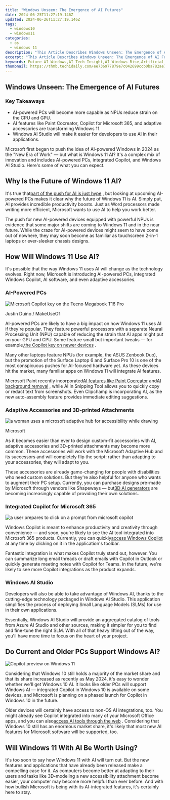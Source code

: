 ```yaml
---
title: "Windows Unseen: The Emergence of AI Futures"
date: 2024-06-25T11:27:19.146Z
updated: 2024-06-26T11:27:19.146Z
tags:
  - windows10
  - windows11
categories:
  - os
  - windows 11
description: "This Article Describes Windows Unseen: The Emergence of AI Futures"
excerpt: "This Article Describes Windows Unseen: The Emergence of AI Futures"
keywords: Future AI Windows,AI Tech Insight,AI Windows Rise,Artificial Windows,AI Innovations,Windows AI Trend,AI Emerging Futures
thumbnail: https://thmb.techidaily.com/ee736977879e7c042699ccb0ba782ae72fcd626a8089f287da01eef91c5139c9.jpg
---
```


## Windows Unseen: The Emergence of AI Futures

### Key Takeaways

* AI-powered PCs will become more capable as NPUs reduce strain on the CPU and GPU.
* AI features like Paint Cocreator, Copilot for Microsoft 365, and adaptive accessories are transforming Windows 11.
* Windows AI Studio will make it easier for developers to use AI in their applications.

 Microsoft first began to push the idea of AI-powered Windows in 2024 as the "New Era of Work" — but what is Windows 11 AI? It's a complex mix of innovation and includes AI-powered PCs, integrated Copilot, and Windows AI Studio. Here's some of what you can expect.

## Why Is the Future of Windows 11 AI?

 It's true that[part of the push for AI is just hype](https://www.makeuseof.com/myths-artificial-intelligence-arent-true/) , but looking at upcoming AI-powered PCs makes it clear why the future of Windows 11 is AI. Simply put, AI provides incredible productivity boosts. Just as Word processors made writing more efficient, Microsoft wants to use AI to help you work better.

 The push for new AI-powered devices equipped with powerful NPUs is evidence that some major shifts are coming to Windows 11 and in the near future. While the craze for AI-powered devices might seem to have come out of nowhere, they may soon become as familiar as touchscreen 2-in-1 laptops or ever-sleeker chassis designs.

## How Will Windows 11 Use AI?

 It's possible that the way Windows 11 uses AI will change as the technology evolves. Right now, Microsoft is introducing AI-powered PCs, integrated Windows Copilot, AI software, and even adaptive accessories.

### AI-Powered PCs

![Microsoft Copilot key on the Tecno Megabook T16 Pro](https://thmb.techidaily.com/a208f3a78dbc1966a7b3c23e883554ad74b655fe58471df92be6395b51c092b0.jpg)

 Justin Duino / MakeUseOf

 AI-powered PCs are likely to have a big impact on how Windows 11 uses AI if they're popular. They feature powerful processors with a separate Neural Processing Unit (NPU) capable of reducing the strain that AI apps might put on your GPU and CPU. Some feature small but important tweaks — for example,[the Copilot key on newer devices](https://www.makeuseof.com/microsofts-copilot-key-windows-11-pc/) .

 Many other laptops feature NPUs (for example, the ASUS Zenbook Duo), but the promotion of the Surface Laptop 6 and Surface Pro 10 is one of the most conspicuous pushes for AI-focused hardware yet. As these devices hit the market, many familiar apps on Windows 11 will integrate AI features.

 Microsoft Paint recently incorporated[AI features like Paint Cocreator](https://www.makeuseof.com/paint-cocreator-ai-images-windows-11/) and[AI background removal](https://www.makeuseof.com/windows-photos-generative-erase/) , while AI in Snipping Tool allows you to quickly copy or redact text from screenshots. Even Clipchamp is incorporating AI, as the new auto-assembly feature provides immediate editing suggestions.

### Adaptive Accessories and 3D-printed Attachments

![a woman uses a microsoft adaptive hub for accessibility while drawing](https://static1.makeuseofimages.com/wordpress/wp-content/uploads/2024/05/a-woman-uses-a-microsoft-adaptive-hub-for-accessibility-while-drawing.png)

Microsoft

 As it becomes easier than ever to design custom-fit accessories with AI, adaptive accessories and 3D-printed attachments may become more common. These accessories will work with the Microsoft Adaptive Hub and its successors and will completely flip the script: rather than adapting to your accessories, they will adapt to you.

 These accessories are already game-changing for people with disabilities who need custom solutions. But they're also helpful for anyone who wants to augment their PC setup. Currently, you can purchase designs pre-made by Microsoft through vendors like Shapeways — but[3D AI generators](https://www.makeuseof.com/chatgpt-how-to-use-for-3d-printing/) are becoming increasingly capable of providing their own solutions.

### Integrated Copilot for Microsoft 365

![a user prepares to click on a prompt from microsoft copilot](https://static1.makeuseofimages.com/wordpress/wp-content/uploads/2024/05/a-user-prepares-to-click-on-a-prompt-from-microsoft-copilot.png)

 Windows Copilot is meant to enhance productivity and creativity through convenience — and soon, you're likely to see the AI tool integrated into Microsoft 365 products. Currently, you can quickly[access Windows Copilot](https://www.makeuseof.com/what-is-microsoft-365-copilot/) at any time by clicking on it in the application's toolbar.

 Fantastic integration is what makes Copilot truly stand out, however. You can summarize long email threads or draft emails with Copilot in Outlook or quickly generate meeting notes with Copilot for Teams. In the future, we're likely to see more Copilot integrations as the product expands.

### Windows AI Studio

 Developers will also be able to take advantage of Windows AI, thanks to the cutting-edge technology packaged in Windows AI Studio. This application simplifies the process of deploying Small Language Models (SLMs) for use in their own applications.

 Essentially, Windows AI Studio will provide an aggregated catalog of tools from Azure AI Studio and other sources, making it simpler for you to find and fine-tune the right SLM. With all of that heavy lifting out of the way, you'll have more time to focus on the heart of your project.

## Do Current and Older PCs Support Windows AI?

![Copilot preview on Windows 11](https://static1.makeuseofimages.com/wordpress/wp-content/uploads/2024/05/screenshot-2024-05-03-161057.jpg)

 Considering that Windows 10 still holds a majority of the market share and that its share increased as recently as May 2024, it's easy to wonder whether we'll get Windows 10 AI. It looks like older PCs will support Windows AI — integrated Copilot in Windows 10 is available on some devices, and Microsoft is planning on a phased launch for Copilot in Windows 10 in the future.

 Older devices will certainly have access to non-OS AI integrations, too. You might already see Copilot integrated into many of your Microsoft Office apps, and you can also[access AI tools through the web](https://www.makeuseof.com/best-ai-web-apps/) . Considering that Windows 10 still has an enormous market share, it's likely that most new AI features for Microsoft software will be supported, too.

## Will Windows 11 With AI Be Worth Using?

 It's too soon to say how Windows 11 with AI will turn out. But the new features and applications that have already been released make a compelling case for it. As computers become better at adapting to their users and tasks like 3D-modeling a new accessibility attachment become easier, your computer may become more helpful than ever before. And with how bullish Microsoft is being with its AI-integrated features, it's certainly here to stay.


<ins class="adsbygoogle"
     style="display:block"
     data-ad-format="autorelaxed"
     data-ad-client="ca-pub-7571918770474297"
     data-ad-slot="1223367746"></ins>



<ins class="adsbygoogle"
     style="display:block"
     data-ad-client="ca-pub-7571918770474297"
     data-ad-slot="8358498916"
     data-ad-format="auto"
     data-full-width-responsive="true"></ins>


